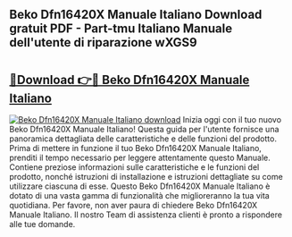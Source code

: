 ## Beko Dfn16420X Manuale Italiano Download gratuit PDF - Part-tmu Italiano Manuale dell'utente di riparazione wXGS9

# <h2><a href="http://dffui7w.blite.top/?on=Beko+Dfn16420X+Manuale+Italiano">🔗Download 👉🔴 Beko Dfn16420X Manuale Italiano</a></h2>

[![Beko Dfn16420X Manuale Italiano download](https://i.imgur.com/lujVjoI.png)](http://dffui7w.blite.top/?on=Beko+Dfn16420X+Manuale+Italiano)
Inizia oggi con il tuo nuovo Beko Dfn16420X Manuale Italiano! Questa guida per l'utente fornisce una panoramica dettagliata delle caratteristiche e delle funzioni del prodotto. Prima di mettere in funzione il tuo Beko Dfn16420X Manuale Italiano, prenditi il tempo necessario per leggere attentamente questo Manuale. Contiene preziose informazioni sulle caratteristiche e le funzioni del prodotto, nonché istruzioni di installazione e istruzioni dettagliate su come utilizzare ciascuna di esse. Questo Beko Dfn16420X Manuale Italiano è dotato di una vasta gamma di funzionalità che miglioreranno la tua vita quotidiana. Per favore, non aver paura di chiedere Beko Dfn16420X Manuale Italiano. Il nostro Team di assistenza clienti è pronto a rispondere alle tue domande.
